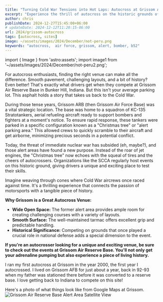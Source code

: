 ```yaml
---
title: "Turning Cold War Tensions into Hot Laps: Autocross at Grissom Air Reserve Base"
excerpt: "Experience the thrill of autocross on the historic grounds of Grissom Air Reserve Base!  Drive where Cold War aircrews once stood ready, and test your skills on a unique and challenging course."
author: chris
publishDate: 2024-12-27T15:45:00+06:00
# updateDate: 2024-12-12T11:20:15-06:00
url: 2024/grissom-autocross
tags: [autocross, sites]
image: ~/assets/images/2024/December/not-peru.png
keywords: "autocross,  air force, grissom, alert, bomber, b52"
---
```

import { Image } from 'astro:assets';
import image1 from '~/assets/images/2024/December/not-peru2.png';

For autocross enthusiasts, finding the right venue can make all the difference.  Smooth pavement, challenging layouts, and a bit of history? Even better!  That's exactly what drivers get when they compete at Grissom Air Reserve Base in Bunker Hill, Indiana.  But this isn't your average parking lot. This asphalt holds a story that takes us back to the Cold War.

During those tense years, Grissom ARB (then Grissom Air Force Base) was a vital strategic location.  The base was home to a squadron of KC-135 Stratotankers, aerial refueling aircraft ready to support bombers and fighters at a moment's notice.  To ensure rapid response, these tankers were parked in a specific configuration known as a "Christmas tree" or "alert parking area." This allowed crews to quickly scramble to their aircraft and get airborne, minimizing precious seconds in a potential conflict.

Today, the threat of immediate nuclear war has subsided (eh, maybe?), and those alert areas have found a new purpose.  Instead of the roar of jet engines, the "Christmas tree" now echoes with the squeal of tires and the cheers of autocrossers.  Organizations like the SCCA regularly host events on this historic ground, giving drivers a unique and exciting place to test their skills.

Imagine weaving through cones where Cold War aircrews once raced against time.  It's a thrilling experience that connects the passion of motorsports with a tangible piece of history.  

**Why Grissom is a Great Autocross Venue:**

* **Wide Open Space:** The former alert area provides ample room for creating challenging courses with a variety of layouts.
* **Smooth Surface:**  The well-maintained tarmac offers excellent grip and predictable handling.
* **Historical Significance:**  Competing on grounds that once played a crucial role in national defense adds a special dimension to the event.

**If you're an autocrosser looking for a unique and exciting venue, be sure to check out the events at Grissom Air Reserve Base.  You'll not only get your adrenaline pumping but also experience a piece of living history.**

I ran my first autocross at Grissom in the year 2000, the first year I autocrossed. I lived on Grissom AFB for just about a year, back in 92-93 when my father was stationed there before it was converted to a reserve base. I love getting back to Indiana to compete on this site!

Here's a photo of what things look like from Google Maps at Grissom.
<Image 
  src={image1}
  alt="Grissom Air Reserve Base Alert Area Satellite View" 
  title="Grissom Air Reserve Base Alert Area Satellite View" 
  width={1024} 
  height={768} 
  class="layout-responsive"
    format="webp"
/>